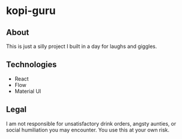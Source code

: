 # kopi-guru
## About
This is just a silly project I built in a day for laughs and giggles. 

## Technologies
* React
* Flow
* Material UI

## Legal
I am not responsible for unsatisfactory drink orders, angsty aunties, or social humiliation you may encounter. You use this at your own risk.

